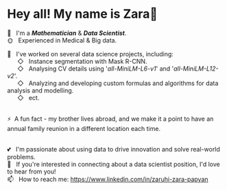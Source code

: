 # Hey all! My name is Zara👋

🌱 &nbsp; I'm a **_Mathematician_** & **_Data Scientist_**.<br>
🌞 &nbsp; Experienced in Medical & Big data. <br>

&#x1F34E; &nbsp; I've worked on several data science projects, including: <br>
 &nbsp; &nbsp; &nbsp; ◇ &nbsp; Instance segmentation with Mask R-CNN. <br>
 &nbsp; &nbsp; &nbsp; ◇ &nbsp; Analysing CV details using '_all-MiniLM-L6-v1_' and '_all-MiniLM-L12-v2_'. <br>
 &nbsp; &nbsp; &nbsp; ◇ &nbsp; Analyzing and developing custom formulas and algorithms for data analysis and modelling.  <br>
 &nbsp; &nbsp; &nbsp; ◇ &nbsp; ect.
 <br><br> 

⚡&nbsp; A fun fact - my brother lives abroad, and we make it a point to have an annual family reunion in a different location each time.
<br>
<br>

💕 &nbsp; I'm passionate about using data to drive innovation and solve real-world problems. <br>
🍓 &nbsp; If you're interested in connecting about a data scientist position, I'd love to hear from you! <br>
📫 &nbsp; How to reach me: https://www.linkedin.com/in/zaruhi-zara-papyan
<br>
<br>
